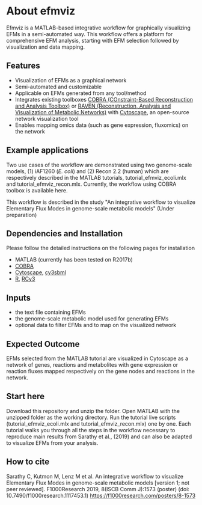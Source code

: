# About efmviz
Efmviz is a MATLAB-based integrative workflow for graphically visualizing EFMs in a semi-automated way. This workflow offers a platform for comprehensive EFM analysis, starting with EFM selection followed by visualization and data mapping. 

## Features
- Visualization of EFMs as a graphical network
- Semi-automated and customizable
- Applicable on EFMs generated from any tool/method
- Integrates existing toolboxes [COBRA (COnstraint-Based Reconstruction and Analysis Toolbox)](https://github.com/opencobra/cobratoolbox/) or [RAVEN (Reconstruction, Analysis and Visualization of Metabolic Networks)](https://github.com/SysBioChalmers/RAVEN) with [Cytoscape](https://cytoscape.org/), an open-source network visualization tool
- Enables mapping omics data (such as gene expression, fluxomics) on the network 

## Example applications
Two use cases of the workflow are demonstrated using two genome-scale models, (1) iAF1260 (*E. coli*) and (2) Recon 2.2 (human) which are respectively described in the MATLAB tutorials, tutorial_efmviz_ecoli.mlx and tutorial_efmviz_recon.mlx. Currently, the workflow using COBRA toolbox is available here. 

This workflow is described in the study "An integrative workflow to visualize Elementary Flux Modes in genome-scale metabolic models" (Under preparation)

## Dependencies and Installation
Please follow the detailed instructions on the following pages for installation 
- MATLAB (currently has been tested on R2017b)
- [COBRA](https://github.com/opencobra/cobratoolbox/)
- [Cytoscape](https://cytoscape.org/), [cy3sbml](http://apps.cytoscape.org/apps/cy3sbml)
- [R](https://cran.r-project.org/), [RCy3](https://github.com/cytoscape/RCy3)

## Inputs
- the text file containing EFMs 
- the genome-scale metabolic model used for generating EFMs
- optional data to filter EFMs and to map on the visualized network

## Expected Outcome
EFMs selected from the MATLAB tutorial are visualized in Cytoscape as a network of genes, reactions and metabolites with gene expression or reaction fluxes mapped respectively on the gene nodes and reactions in the network.

## Start here
Download this repository and unzip the folder. Open MATLAB with the unzipped folder as the working directory. Run the tutorial live scripts (tutorial_efmviz_ecoli.mlx and tutorial_efmviz_recon.mlx) one by one. Each tutorial walks you through all the steps in the workflow necessary to reproduce main results from Sarathy et al., (2019) and can also be adapted to visualize EFMs from your analysis.

## How to cite
Sarathy C, Kutmon M, Lenz M et al. An integrative workflow to visualize Elementary Flux Modes in genome-scale metabolic models [version 1; not peer reviewed]. F1000Research 2019, 8(ISCB Comm J):1573 (poster) (doi: 10.7490/f1000research.1117453.1) https://f1000research.com/posters/8-1573
